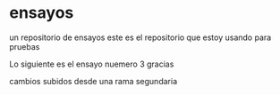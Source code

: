 # ensayos
un repositorio de ensayos
este es el repositorio que estoy usando para pruebas


Lo siguiente es el ensayo nuemero 3 gracias

cambios subidos desde una rama segundaria 